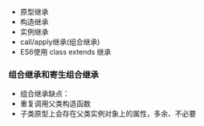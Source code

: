 - 原型继承
- 构造继承
- 实例继承
- call/apply继承(组合继承)
- ES6使用 class extends 继承

### 组合继承和寄生组合继承
- 组合继承缺点：
- 重复调用父类构造函数
- 子类原型上会存在父类实例对象上的属性，多余、不必要